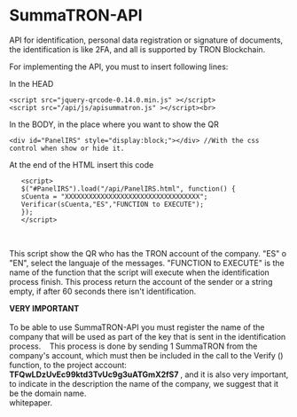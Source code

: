 # SummaTRON-API
API for identification, personal data registration or signature of documents, the identification is like 2FA, and all is supported by TRON Blockchain.

For implementing the API, you must to insert following lines:

In the HEAD <br>

	<script src="jquery-qrcode-0.14.0.min.js" ></script> 
	<script src="/api/js/apisummatron.js" ></script><br>

In the BODY, in the place where you want to show the QR<br>

	<div id="PanelIRS" style="display:block;"></div> //With the css control when show or hide it.
  
  At the end of the HTML insert this code <br>
  
       <script>
       $("#PanelIRS").load("/api/PanelIRS.html", function() {
       sCuenta = "XXXXXXXXXXXXXXXXXXXXXXXXXXXXXXXXXX";
       Verificar(sCuenta,"ES","FUNCTION to EXECUTE");
       });
       </script>
  <br>
  <p>
  This script show the QR who has the TRON account of the company.
  "ES" o "EN", select the languaje of the messages.
  "FUNCTION to EXECUTE" is the name of the function that the script will execute when the identification process finish. This process return the account of the sender or a string empty, if after 60 seconds there isn't identification.
  </p>
  <p>
  <b>VERY IMPORTANT</b><br><br>
  To be able to use SummaTRON-API you must register the name of the company that will be used as part of the key that is sent in the identification process.
   This process is done by sending 1 SummaTRON from the company's account, which must then be included in the call to the Verify () function, to the project account: <b> TFQwLDzUvEc99ktd3TvUc9g3uATGmX2fS7 </b>, and it is also very important, to indicate in the description the name of the company, we suggest that it be the domain name.
  <br><br<
You can get all the information about SummaTRON-API proyect in our <a href="https://github.com/SummaTron/SummaTRON-API/blob/master/SummaTRON_API_WhitePaper_EN.pdf" target="blank">whitepaper</a>.
